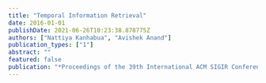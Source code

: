 ```yaml
---
title: "Temporal Information Retrieval"
date: 2016-01-01
publishDate: 2021-06-26T10:23:38.878775Z
authors: ["Nattiya Kanhabua", "Avishek Anand"]
publication_types: ["1"]
abstract: ""
featured: false
publication: "*Proceedings of the 39th International ACM SIGIR Conference on Research and Development in Information Retrieval*"
---
```


